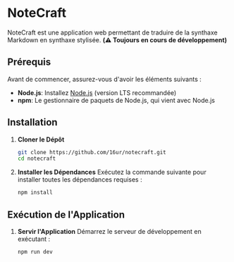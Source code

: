 # NoteCraft 
NoteCraft est une application web permettant de traduire de la synthaxe Markdown en synthaxe stylisée. **(⚠️ Toujours en cours de développement)**

## Prérequis

Avant de commencer, assurez-vous d'avoir les éléments suivants :

- **Node.js**: Installez [Node.js](https://nodejs.org/) (version LTS recommandée)
- **npm**: Le gestionnaire de paquets de Node.js, qui vient avec Node.js

## Installation

1. **Cloner le Dépôt**
   ```bash
   git clone https://github.com/16ur/notecraft.git
   cd notecraft
   ```

2. **Installer les Dépendances**
   Exécutez la commande suivante pour installer toutes les dépendances requises :
   ```bash
   npm install
   ```

## Exécution de l'Application

1. **Servir l'Application**
   Démarrez le serveur de développement en exécutant :
   ```bash
   npm run dev
   ```
